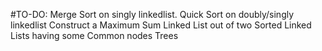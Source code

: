 #TO-DO:
Merge Sort on singly linkedlist.
Quick Sort on doubly/singly linkedlist
Construct a Maximum Sum Linked List out of two Sorted Linked Lists having some Common nodes
Trees
